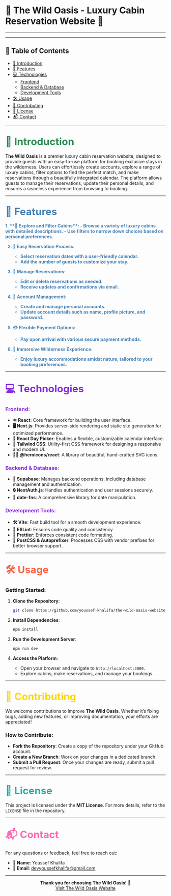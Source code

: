 # 🌲 **The Wild Oasis - Luxury Cabin Reservation Website** 🌲

---

<div align="center">



</div>

---

## 🌟 Table of Contents
- [📖 Introduction](#-introduction)
- [🚀 Features](#-features)
- [💻 Technologies](#-technologies)
  - [Frontend](#frontend)
  - [Backend & Database](#backend-database)
  - [Development Tools](#development-tools)
- [🛠️ Usage](#-usage)
- [🤝 Contributing](#-contributing)
- [📜 License](#-license)
- [📬 Contact](#-contact)

---

<a name="introduction"></a>
## <span style="color: #2E8B57; font-size: 1.5em;">📖 Introduction</span>

**The Wild Oasis** is a premier luxury cabin reservation website, designed to provide guests with an easy-to-use platform for booking exclusive stays in the wilderness. Users can effortlessly create accounts, explore a range of luxury cabins, filter options to find the perfect match, and make reservations through a beautifully integrated calendar. The platform allows guests to manage their reservations, update their personal details, and ensures a seamless experience from browsing to booking.

---

<a name="features"></a>
## <span style="color: #4682B4; font-size: 1.5em;">🚀 Features</span>

<div style="color: #4682B4; font-weight: bold;">
1. **🏡 Explore and Filter Cabins**:
   - Browse a variety of luxury cabins with detailed descriptions.
   - Use filters to narrow down choices based on personal preferences.

2. **📅 Easy Reservation Process**:
   - Select reservation dates with a user-friendly calendar.
   - Add the number of guests to customize your stay.

3. **🔄 Manage Reservations**:
   - Edit or delete reservations as needed.
   - Receive updates and confirmations via email.

4. **👤 Account Management**:
   - Create and manage personal accounts.
   - Update account details such as name, profile picture, and password.

5. **💳 Flexible Payment Options**:
   - Pay upon arrival with various secure payment methods.

6. **🌲 Immersive Wilderness Experience**:
   - Enjoy luxury accommodations amidst nature, tailored to your booking preferences.
</div>

---

<a name="technologies"></a>
## <span style="color: #8A2BE2; font-size: 1.5em;">💻 Technologies</span>

### <span style="color: #8A2BE2;">Frontend:</span> <a name="frontend"></a>
- **⚛️ React**: Core framework for building the user interface.
- **🖥️ Next.js**: Provides server-side rendering and static site generation for optimized performance.
- **📅 React Day Picker**: Enables a flexible, customizable calendar interface.
- **🎨 Tailwind CSS**: Utility-first CSS framework for designing a responsive and modern UI.
- **🧑‍🎨 @heroicons/react**: A library of beautiful, hand-crafted SVG icons.

### <span style="color: #8A2BE2;">Backend & Database:</span> <a name="backend-database"></a>
- **🔌 Supabase**: Manages backend operations, including database management and authentication.
- **🔒 NextAuth.js**: Handles authentication and user sessions securely.
- **📅 date-fns**: A comprehensive library for date manipulation.

### <span style="color: #8A2BE2;">Development Tools:</span> <a name="development-tools"></a>
- **🛠️ Vite**: Fast build tool for a smooth development experience.
- **📏 ESLint**: Ensures code quality and consistency.
- **🎨 Prettier**: Enforces consistent code formatting.
- **🔄 PostCSS & Autoprefixer**: Processes CSS with vendor prefixes for better browser support.

---

<a name="usage"></a>
## <span style="color: #FF6347; font-size: 1.5em;">🛠️ Usage</span>

### **Getting Started**:

1. **Clone the Repository**:
    ```bash
    git clone https://github.com/youssef-khalifa/the-wild-oasis-website.git
    ```

2. **Install Dependencies**:
    ```bash
    npm install
    ```

3. **Run the Development Server**:
    ```bash
    npm run dev
    ```

4. **Access the Platform**:
   - Open your browser and navigate to `http://localhost:3000`.
   - Explore cabins, make reservations, and manage your bookings.

---

<a name="contributing"></a>
## <span style="color: #FFD700; font-size: 1.5em;">🤝 Contributing</span>

We welcome contributions to improve **The Wild Oasis**. Whether it’s fixing bugs, adding new features, or improving documentation, your efforts are appreciated!

### **How to Contribute**:
- **Fork the Repository**: Create a copy of the repository under your GitHub account.
- **Create a New Branch**: Work on your changes in a dedicated branch.
- **Submit a Pull Request**: Once your changes are ready, submit a pull request for review.

---

<a name="license"></a>
## <span style="color: #20B2AA; font-size: 1.5em;">📜 License</span>

This project is licensed under the **MIT License**. For more details, refer to the `LICENSE` file in the repository.

---

<a name="contact"></a>
## <span style="color: #FF69B4; font-size: 1.5em;">📬 Contact</span>

For any questions or feedback, feel free to reach out:

- **👤 Name**: Youssef Khalifa
- **📧 Email**: [devyoussefkhalifa@gmail.com](mailto:devyoussefkhalifa@gmail.com)

---

<div align="center">

**Thank you for choosing The Wild Oasis!** 🌟  
[Visit The Wild Oasis Website](https://the-wild-oasis-website-ochre.vercel.app/)

</div>
